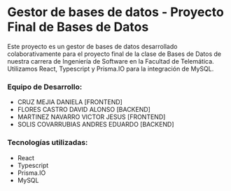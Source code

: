 
# Gestor de bases de datos - Proyecto Final de Bases de Datos 
Este proyecto es un gestor de bases de datos desarrollado colaborativamente para el proyecto final de la clase de Bases de Datos de nuestra carrera de Ingeniería de Software en la Facultad de Telemática.
Utilizamos React, Typescript y Prisma.IO para la integración de MySQL.

### Equipo de Desarrollo:
 - CRUZ MEJIA DANIELA [FRONTEND]
 - FLORES CASTRO DAVID ALONSO [BACKEND]
 - MARTINEZ NAVARRO VICTOR JESUS [FRONTEND]
 - SOLIS COVARRUBIAS ANDRES EDUARDO [BACKEND]
 
### Tecnologías utilizadas:
 * React
 * Typescript
 * Prisma.IO
 * MySQL

